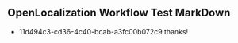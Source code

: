 ## OpenLocalization Workflow Test MarkDown
* 11d494c3-cd36-4c40-bcab-a3fc00b072c9 
thanks!<!--HONumber=Mar16_HO2-->
